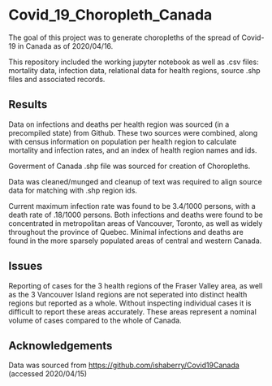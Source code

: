 # Covid_19_Choropleth_Canada

The goal of this project was to generate choropleths of the spread of Covid-19 in Canada as of 2020/04/16. 

This repository included the working jupyter notebook as well as .csv files: mortality data, infection data, relational data for health regions, source .shp files and associated records.

## Results

Data on infections and deaths per health region was sourced (in a precompiled state) from Github. These two sources were combined, along with census information on population per health region to calculate mortality and infection rates, and an index of health region names and ids.

Goverment of Canada .shp file was sourced for creation of Choropleths.

Data was cleaned/munged and cleanup of text was required to align source data for matching with .shp region ids.

Current maximum infection rate was found to be 3.4/1000 persons, with a death rate of .18/1000 persons. Both infections and deaths were found to be concentrated in metropolitan areas of Vancouver, Toronto, as well as widely throughout the province of Quebec. Minimal infections and deaths are found in the more sparsely populated areas of central and western Canada.

## Issues

Reporting of cases for the 3 health regions of the Fraser Valley area, as well as the 3 Vancouver Island regions are not seperated into distinct health regions but reported as a whole. Without inspecting individual cases it is difficult to report these areas accurately. These areas represent a nominal volume of cases compared to the whole of Canada.

## Acknowledgements

Data was sourced from https://github.com/ishaberry/Covid19Canada (accessed 2020/04/15)
  
